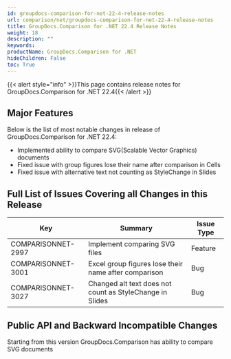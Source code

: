 ```yaml
---
id: groupdocs-comparison-for-net-22-4-release-notes
url: comparison/net/groupdocs-comparison-for-net-22-4-release-notes
title: GroupDocs.Comparison for .NET 22.4 Release Notes
weight: 18
description: ""
keywords:
productName: GroupDocs.Comparison for .NET
hideChildren: False
toc: True
---
```


{{< alert style="info" >}}This page contains release notes for GroupDocs.Comparison for .NET 22.4{{< /alert >}}

## Major Features

Below is the list of most notable changes in release of GroupDocs.Comparison for .NET 22.4:

- Implemented ability to compare SVG(Scalable Vector Graphics) documents
- Fixed issue with group figures lose their name after comparison in Cells
- Fixed issue with alternative text not counting as StyleChange in Slides

## Full List of Issues Covering all Changes in this Release

| Key                | Summary                                                  | Issue Type |
| ------------------ | -------------------------------------------------------- | ---------- |
| COMPARISONNET-2997 | Implement comparing SVG files                            | Feature    |
| COMPARISONNET-3001 | Excel group figures lose their name after comparison     | Bug        |
| COMPARISONNET-3027 | Changed alt text does not count as StyleChange in Slides | Bug        |

## Public API and Backward Incompatible Changes

Starting from this version GroupDocs.Comparison has ability to compare SVG documents
